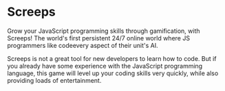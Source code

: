 # Screeps

Grow your JavaScript programming skills through gamification, with Screeps! The world's first persistent 24/7 online world where JS programmers like codeevery aspect of their unit's AI.

Screeps is not a great tool for new developers to learn how to code. But if you already have some experience with the JavaScript programming language, this game will level up your coding skills very quickly, while also providing loads of entertainment. 
